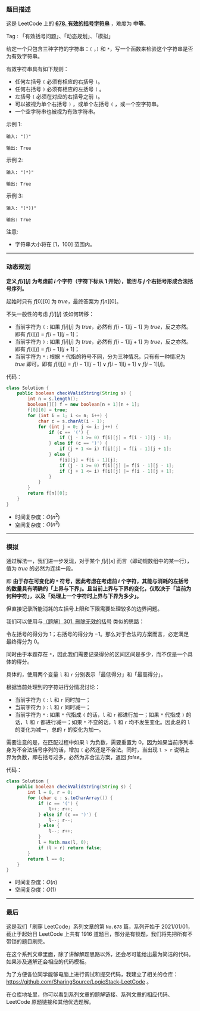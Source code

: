 ### 题目描述

这是 LeetCode 上的 **[678. 有效的括号字符串](https://leetcode-cn.com/problems/valid-parenthesis-string/solution/gong-shui-san-xie-yi-ti-shuang-jie-dong-801rq/)** ，难度为 **中等**。

Tag : 「有效括号问题」、「动态规划」、「模拟」



给定一个只包含三种字符的字符串：`(` ，`)` 和 `*`，写一个函数来检验这个字符串是否为有效字符串。

有效字符串具有如下规则：
* 任何左括号 `(` 必须有相应的右括号 `)`。
* 任何右括号 `)` 必须有相应的左括号 `(` 。
* 左括号 `(` 必须在对应的右括号之前 `)`。
* 可以被视为单个右括号 `)` ，或单个左括号 `(` ，或一个空字符串。
* 一个空字符串也被视为有效字符串。

示例 1:

```
输入: "()"

输出: True
```
示例 2:
```
输入: "(*)"

输出: True
```
示例 3:
```
输入: "(*))"

输出: True
```

注意:
* 字符串大小将在 $[1，100]$ 范围内。

---

### 动态规划

**定义 $f[i][j]$ 为考虑前 $i$ 个字符（字符下标从 $1$ 开始），能否与 $j$ 个右括号形成合法括号序列。**

起始时只有 $f[0][0]$ 为 $true$，最终答案为 $f[n][0]$。

不失一般性的考虑 $f[i][j]$ 该如何转移：

* 当前字符为 `(` : 如果 $f[i][j]$ 为 $true$，必然有 $f[i - 1][j - 1]$ 为 $true$，反之亦然。即有 $f[i][j] = f[i - 1][j - 1]$；
* 当前字符为 `)` : 如果 $f[i][j]$ 为 $true$，必然有 $f[i - 1][j + 1]$ 为 $true$，反之亦然。即有 $f[i][j] = f[i - 1][j + 1]$；
* 当前字符为 `*` : 根据 `*` 代指的符号不同，分为三种情况，只有有一种情况为 $true$ 即可。即有 $f[i][j] = f[i - 1][j - 1] ∨ f[i - 1][j + 1] ∨ f[i - 1][j]$。

代码：
```Java
class Solution {
    public boolean checkValidString(String s) {
        int n = s.length();
        boolean[][] f = new boolean[n + 1][n + 1];
        f[0][0] = true;
        for (int i = 1; i <= n; i++) {
            char c = s.charAt(i - 1);
            for (int j = 0; j <= i; j++) {
                if (c == '(') {
                    if (j - 1 >= 0) f[i][j] = f[i - 1][j - 1];
                } else if (c == ')') {
                    if (j + 1 <= i) f[i][j] = f[i - 1][j + 1];
                } else {
                    f[i][j] = f[i - 1][j];
                    if (j - 1 >= 0) f[i][j] |= f[i - 1][j - 1];
                    if (j + 1 <= i) f[i][j] |= f[i - 1][j + 1];
                }
            }
        }
        return f[n][0];
    }
}
```
* 时间复杂度：$O(n^2)$
* 空间复杂度：$O(n^2)$

---

### 模拟

通过解法一，我们进一步发现，对于某个 $f[i][x]$ 而言（即动规数组中的某一行），值为 $true$ 的必然为连续一段。

即 **由于存在可变化的 `*` 符号，因此考虑在考虑前 $i$ 个字符，其能与消耗的左括号的数量具有明确的「上界与下界」。且当前上界与下界的变化，仅取决于「当前为何种字符」，以及「处理上一个字符时上界与下界为多少」。**

但直接记录所能消耗的左括号上限和下限需要处理较多的边界问题。

我们可以使用与[（题解）301. 删除无效的括号](https://leetcode-cn.com/problems/remove-invalid-parentheses/solution/yi-fen-zhong-nei-kan-dong-jiang-gua-hao-aya6k/) 类似的思路：

令左括号的得分为 $1$；右括号的得分为 $-1$。那么对于合法的方案而言，必定满足最终得分为 $0$。

同时由于本题存在 `*`，因此我们需要记录得分的区间区间是多少，而不仅是一个具体的得分。

具体的，使用两个变量 `l` 和 `r` 分别表示「最低得分」和「最高得分」。

根据当前处理到的字符进行分情况讨论：

* 当前字符为 `(` : `l` 和 `r` 同时加一；
* 当前字符为 `)` : `l` 和 `r` 同时减一；
* 当前字符为 `*` : 如果 `*` 代指成 `(` 的话，`l` 和 `r` 都进行加一；如果 `*` 代指成 `)` 的话，`l` 和 `r` 都进行减一；如果 `*` 不变的话，`l` 和 `r` 均不发生变化。因此总的 `l` 的变化为减一，总的 `r` 的变化为加一。

需要注意的是，在匹配过程中如果 `l` 为负数，需要重置为 $0$，因为如果当前序列本身为不合法括号序列的话，增加 `(` 必然还是不合法。同时，当出现 `l > r` 说明上界为负数，即右括号过多，必然为非合法方案，返回 $false$。

代码：
```Java
class Solution {
    public boolean checkValidString(String s) {
        int l = 0, r = 0;
        for (char c : s.toCharArray()) {
            if (c == '(') {
                l++; r++;
            } else if (c == ')') {
                l--; r--;
            } else {
                l--; r++;
            }
            l = Math.max(l, 0);
            if (l > r) return false;
        }
        return l == 0;
    }
}
```
* 时间复杂度：$O(n)$
* 空间复杂度：$O(1)$

---

### 最后

这是我们「刷穿 LeetCode」系列文章的第 `No.678` 篇，系列开始于 2021/01/01，截止于起始日 LeetCode 上共有 1916 道题目，部分是有锁题，我们将先把所有不带锁的题目刷完。

在这个系列文章里面，除了讲解解题思路以外，还会尽可能给出最为简洁的代码。如果涉及通解还会相应的代码模板。

为了方便各位同学能够电脑上进行调试和提交代码，我建立了相关的仓库：https://github.com/SharingSource/LogicStack-LeetCode 。

在仓库地址里，你可以看到系列文章的题解链接、系列文章的相应代码、LeetCode 原题链接和其他优选题解。

